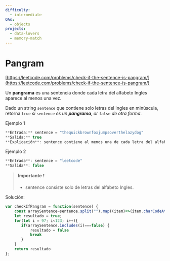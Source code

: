 ```yaml
---
difficulty:
  - intermediate
OAs:
  - objects
projects:
  - data-lovers
  - memory-match
---
```


# Pangram

[https://leetcode.com/problems/check-if-the-sentence-is-pangram/](https://leetcode.com/problems/check-if-the-sentence-is-pangram/)

Un **pangrama** es una sentencia donde cada letra del alfabeto Ingles aparece al
menos una vez.

Dado un string `sentence` que contiene solo letras del Ingles en minúscula,
retorna `true` _si_ `sentence` _es un **pangrama**, or_ `false` _de otra forma_.

Ejemplo 1

```js
**Entrada:** sentence = "thequickbrownfoxjumpsoverthelazydog"
**Salida:** true
**Explicación**: sentence contiene al menos una de cada letra del alfabeto Ingles
```

Ejemplo 2

```js
**Entrada**: sentence = "leetcode"
**Salida**: false
```

> **Importante** ❗
>
> - sentence consiste solo de letras del alfabeto Ingles.
>

Solución:
```js
var checkIfPangram = function(sentence) {
    const arraySentence=sentence.split("").map((item)=>(item.charCodeAt(0)));
    let resultado = true;
    for(let i = 97; i<123; i++){
       if(arraySentence.includes(i)===false) {
           resultado = false
           break 
       }
    }
    return resultado
};
```
